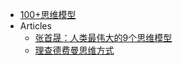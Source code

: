 
- [100+思维模型](100+思维模型.md)
- Articles
    - [张首晟：人类最伟大的9个思维模型](articles/张首晟：人类最伟大的9个思维模型.md)
    - [理查德费曼思维方式](articles/理查德费曼思维方式.md)





